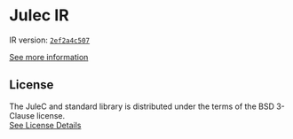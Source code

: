 # Julec IR

IR version: [`2ef2a4c507`](https://github.com/julelang/jule/tree/2ef2a4c50744c1c7a9af23006fbd4bb4539cdc3e)

[See more information](https://manual.jule.dev/getting-started/install-from-source/compile-from-ir.html)

## License

The JuleC and standard library is distributed under the terms of the BSD 3-Clause license. \
[See License Details](./LICENSE)
